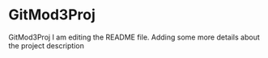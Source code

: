 # GitMod3Proj
GitMod3Proj
I am editing the README file. Adding some more details about the project description

